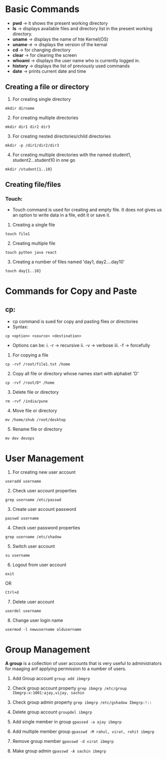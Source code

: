 # Basic Commands

- **pwd** -> it shows the present working directory
- **ls** -> displays available files and directory list in the present working directory.
- **uname** -> displays the name of hte Kernel(OS)
- **uname -r** -> displays the version of the kernal
- **cd** -> for changing directory
- **clear** -> for clearing the screen
- **whoami** -> displays the user name who is currently logged in.
- **history** -> displays the list of previously used commands
- **date** -> prints current date and time 

## Creating a file or directory

1. For creating  single directory
```
mkdir dirname
```
2. For creating  multiple directories
```
mkdir dir1 dir2 dir3
```
3. For creating nested directories/child directories
```
mkdir -p /dir1/dir2/dir3
```
4. For creating multiple directories with the named student1, student2...student10 in one go
```
mkdir /student{1..10}
```
## Creating file/files

### Touch:
- Touch command is used for creating and empty file. It does not gives us an option to write data in a file, edit it or save it.

1. Creating a single file
```
touch file1
```
2. Creating multiple file
```			
touch python java react
```
3. Creating a number of files named 'day1, day2....day10'
```
touch day{1..10}
``` 
# Commands for Copy and Paste

## cp:

- cp command is sued for copy and pasting files or directories
- Syntax:

```
cp <option> <source> <destination>
```

- Options can be:
  i. -r -> recursive
  ii. -v -> verbose
  iii. -f -> forcefully

1. For copying a file
```
cp -rvf /root/file1.txt /home
```
2. Copy all file or directory whose names start with alphabet 'D'
```
cp -rvf /root/D* /home
```
3. Delete file or directory
```
rm -rvf /india/pune
```
4. Move file or directory
```
mv /home/shub /root/desktop
```
5. Rename file or directory
```
mv dev devops
```
# User Management

1. For creating new user account
```
useradd username
```
2. Check user account properties
```
grep username /etc/passwd
```
3. Create user account password
```
passwd username
```
4. Check user password properties
```
grep username /etc/shadow
```
5. Switch user account
```
su username
```
6. Logout from user account
```
exit
```
OR
```
Ctrl+d
```
7. Delete user account
```
userdel username
```
8. Change user login name
```
usermod -l newusername oldusername
```
# Group Management

**A group** is a collection of user accounts that is very useful to administrators for maaging anf applying permission to a number of users.

1. Add Group account
`
group add ibmgrp
`
2. Check group account property
`
grep ibmgrp /etc/group
Ibmgrp:x:1001:ajay,vijay, sachin
`
3. Check group admin property
`
grep ibmgrp /etc/gshadow
Ibmgrp:!::
`

4. Delete group account
`
groupdel ibmgrp
`
5. Add single member in group
`
gpassed -a ajay ibmgrp
`
6. Add multiple member group
`
gpasswd -M rahul, virat, rohit ibmgrp
`
7. Remove group member
`
gpasswd -d virat ibmgrp
`
8. Make group admin
`
gpasswd -A sachin ibmgrp
`

